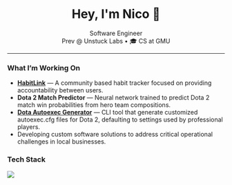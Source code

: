 <h1 align = "center"> Hey, I'm Nico 👋</h1>

<p align = "center"> 
  Software Engineer <br/>
   Prev @ Unstuck Labs • 🎓 CS at GMU 
</p>

--- 

### What I’m Working On

- **[HabitLink](https://github.com/rossi2nico/HabitLink)** — A community based habit tracker focused on providing accountability between users.
- **Dota 2 Match Predictor** — Neural network trained to predict Dota 2 match win probabilities from hero team compositions.
- **[Dota Autoexec Generator](https://github.com/rossi2nico/dota2-autoexec-generator)** — CLI tool that generate customized autoexec.cfg files for Dota 2, defaulting to
settings used by professional players.
- Developing custom software solutions to address critical operational challenges in local businesses.

### Tech Stack

  <img src="https://skillicons.dev/icons?i=java,py,c,ts,js,mysql,react,nextjs,vercel,express,nodejs,fastapi,spring,supabase,mongodb,postman,git,github,pytorch,tensorflow,scikitlearn" />
</p>





